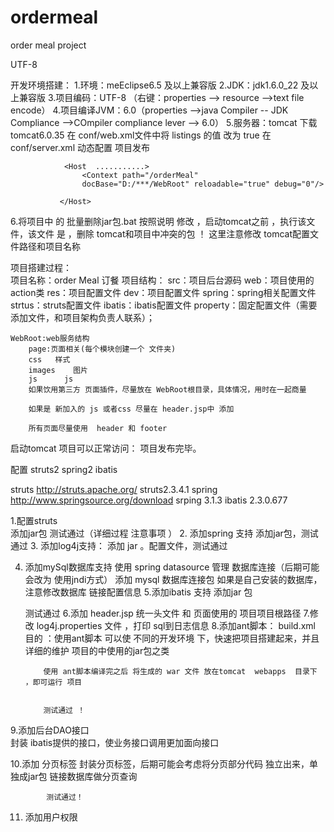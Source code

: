 ordermeal
=========

order  meal   project


UTF-8

开发环境搭建：
1.环境：meEclipse6.5 及以上兼容版
2.JDK：jdk1.6.0_22  及以上兼容版
3.项目编码：UTF-8 （右键：properties --> resource -->text file  encode）
4.项目编译JVM：6.0（properties -->java Compiler -- JDK Compliance -->COmpiler compliance lever --> 6.0）
5.服务器：tomcat
		下载 tomcat6.0.35
			 在   conf/web.xml文件中将  listings  的值  改为 true
			 在		conf/server.xml 动态配置 项目发布

			    <Host  ...........>
			 		<Context path="/orderMeal" 
			 		docBase="D:/***/WebRoot" reloadable="true" debug="0"/>

			   </Host>
6.将项目中 的 批量删除jar包.bat 按照说明  修改 ，启动tomcat之前 ，执行该文件，该文件 是 ，删除  tomcat和项目中冲突的包 ！
   这里注意修改  tomcat配置文件路径和项目名称
   
 项目搭建过程：  
项目名称：order Meal   订餐
项目结构：
	src：项目后台源码
	web：项目使用的action类
	res：项目配置文件
			dev：项目配置文件
				spring：spring相关配置文件
				strtus：struts配置文件
				ibatis：ibatis配置文件
			property：固定配置文件（需要添加文件，和项目架构负责人联系）；

	WebRoot:web服务结构
		page:页面相关(每个模块创建一个 文件夹)
		css   样式
		images    图片
		js		js
		如果饮用第三方 页面插件，尽量放在 WebRoot根目录，具体情况，用时在一起商量

		如果是 新加入的 js 或者css 尽量在 header.jsp中 添加 

		所有页面尽量使用  header 和 footer 


启动tomcat 项目可以正常访问：
 项目发布完毕。
 
 配置 struts2 spring2  ibatis
 
 
 struts   http://struts.apache.org/   struts2.3.4.1
 spring  http://www.springsource.org/download    srping  3.1.3
 ibatis  2.3.0.677
 
 1.配置struts  
 	添加jar包 测试通过（详细过程 注意事项  ）
 2. 添加spring 支持
 	添加jar包，测试通过
 3. 添加log4j支持：
 	添加 jar 。配置文件，测试通过
 	
 4. 添加mySql数据库支持
 		 使用 spring datasource 管理  数据库连接（后期可能会改为 使用jndi方式）
 	添加  mysql 数据库连接包
 	如果是自己安装的数据库，注意修改数据库 链接配置信息
5.添加ibatis  支持 
 	添加jar 包
 	
 	测试通过
6.添加 header.jsp  统一头文件 和 页面使用的 项目项目根路径
7.修改 log4j.properties 文件 ，打印  sql到日志信息
8.添加ant脚本：
		build.xml
			目的 ：使用ant脚本  可以使 不同的开发环境 下，快速把项目搭建起来，并且详细的维护 项目的中使用的jar包之类

			使用 ant脚本编译完之后 将生成的 war 文件 放在tomcat  webapps  目录下 ，即可运行 项目 


			测试通过 ！
9.添加后台DAO接口		
			封装  ibatis提供的接口，使业务接口调用更加面向接口

10.添加 分页标签
			封装分页标签，后期可能会考虑将分页部分代码 独立出来，单独成jar包
			链接数据库做分页查询

			测试通过！

11.	添加用户权限  
